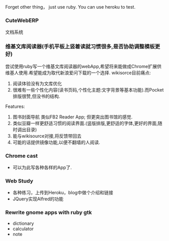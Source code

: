 Forget other thing， just use ruby. You can use heroku to test.
### CuteWebERP
文档系统

### 维基文库阅读器(手机平板上竖着读就习惯很多,是否协助调整模板更好)
尝试使用ruby写一个维基文库阅读器的webApp,希望将来能做成Chrome扩展供维基人使用.希望能成为取代新浪爱问下载的一个选择.
wikisorce目前痛点:
1. 阅读体验没有为文库优化
2. 很难有一些个性化内容(读书页码,个性化主题:文字背景等基本功能).而Pocket排版很赞,但没书的结构.

Features:
1. 图书封面导航 类似FB2 Reader App; 但更突出图书馆的感觉.
2. 类似豆瓣一样更舒适习惯的阅读界面.(竖版排版,更舒适的字体,更好的界面,随时调出目录)
3. 能与wikisource对接,将反馈带回去
4. 可能的话提供镜像功能,以便不翻墙的人阅读.

### Chrome cast
- 可以为此写各种各样的App了.

### Web Study
- 各种练习，上传到Heroku，blog中做个介绍和链接
- JQuery实现Alfred的功能

### Rewrite gnome apps with ruby gtk
- dictionary
- calculator
- note
